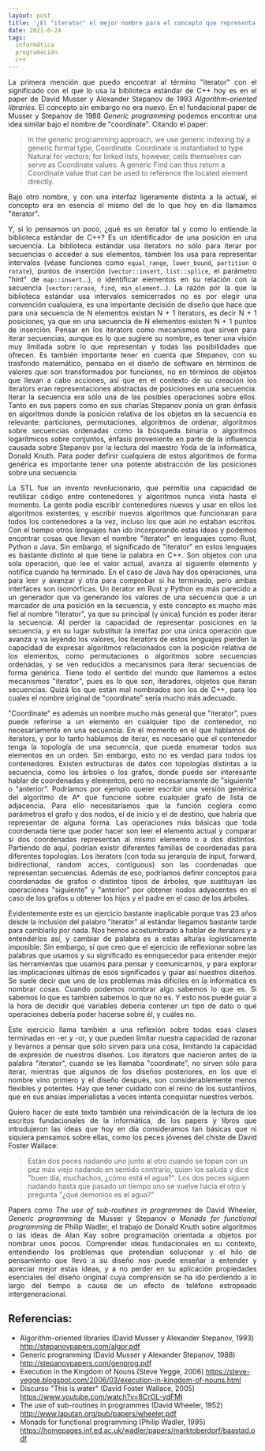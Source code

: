 ```yaml
---
layout: post
title: '¿El "iterator" el mejor nombre para el concepto que representa en C++?'
date: 2021-6-24
tags:
  informática
  programación
  c++
---
```

<p style='text-align: justify;'>La primera mención que puedo encontrar al término "iterator" con el significado con el que lo usa la biblioteca estándar de C++ hoy es en el paper de David Musser y Alexander Stepanov de 1993 <i>Algorithm-oriented libraries</i>. El concepto sin embargo no era nuevo. En el fundacional paper de Musser y Stepanov de 1988 <i>Generic programming</i> podemos encontrar una idea similar bajo el nombre de "coordinate". Citando el paper:</p>

<blockquote>In the generic programming approach, we use generic indexing by a generic formal type, Coordinate. Coordinate is instantiated to type Natural for vectors; for linked lists, however, cells themselves can serve as Coordinate values. A generic Find can thus return a Coordinate value that can be used to reference the located element directly.</blockquote>

<p style='text-align: justify;'>Bajo otro nombre, y con una interfaz ligeramente distinta a la actual, el concepto era en esencia el mismo del de lo que hoy en día llamamos "iterator".</p>

<p style='text-align: justify;'>Y, si lo pensamos un poco, ¿qué es un iterator tal y como lo entiende la biblioteca estándar de C++? Es un identificador de una posición en una secuencia. La biblioteca estándar usa iterators no sólo para iterar por secuencias o acceder a sus elementos, también los usa para representar intervalos (véase funciones como <code>equal_range</code>, <code>lower_bound</code>, <code>partition</code> o <code>rotate</code>), puntos de inserción (<code>vector::insert</code>, <code>list::splice</code>, el parámetro "hint" de <code>map::insert</code>...), o identificar elementos en su relación con la secuencia (<code>vector::erase</code>, <code>find</code>, <code>min_element</code>...). La razón por la que la biblioteca estándar usa intervalos semicerrados no es por elegir una convención cualquiera, es una importante decisión de diseño que hace que para una secuencia de N elementos existan N + 1 iterators, es decir N + 1 posiciones, ya que en una secuencia de N elementos existen N + 1 puntos de inserción. Pensar en los iterators como mecanismos que sirven para iterar secuencias, aunque es lo que sugiere su nombre, es tener una visión muy limitada sobre lo que representan y todas las posibilidades que ofrecen. Es también importante tener en cuenta que Stepanov, con su trasfondo matemático, pensaba en el diseño de software en términos de valores que son transformados por funciones, no en términos de objetos que llevan a cabo acciones, así que en el contexto de su creación los iterators eran representaciones abstractas de posiciones en una secuencia. Iterar la secuencia era sólo una de las posibles operaciones sobre ellos. Tanto en sus papers como en sus charlas Stepanov ponía un gran énfasis en algoritmos donde la posición relativa de los objetos en la secuencia es relevante: particiones, permutaciones, algoritmos de ordenar, algoritmos sobre secuencias ordenadas como la búsqueda binaria o algoritmos logarítmicos sobre conjuntos, énfasis proveniente en parte de la influencia causada sobre Stepanov por la lectura del maestro Yoda de la informática, Donald Knuth. Para poder definir cualquiera de estos algoritmos de forma genérica es importante tener una potente abstracción de las posiciones sobre una secuencia.</p>

<p style='text-align: justify;'>La STL fue un invento revolucionario, que permitía una capacidad de reutilizar código entre contenedores y algoritmos nunca vista hasta el momento. La gente podía escribir contenedores nuevos y usar en ellos los algoritmos existentes, y escribir nuevos algoritmos que funcionaran para todos los contenedores a la vez, incluso los que aún no estaban escritos. Con el tiempo otros lenguajes han ido incorporando estas ideas y podemos encontrar cosas que llevan el nombre "iterator" en lenguajes como Rust, Python o Java. Sin embargo, el significado de "iterator" en estos lenguajes es bastante distinto al que tiene la palabra en C++. Son objetos con una sola operación, que lee el valor actual, avanza al siguiente elemento y notifica cuando ha terminado. En el caso de Java hay dos operaciones, una para leer y avanzar y otra para comprobar si ha terminado, pero ambas interfaces son isomórficas. Un iterator en Rust y Python es más parecido a un generador que va generando los valores de una secuencia que a un marcador de una posición en la secuencia, y este concepto es mucho más fiel al nombre "iterator", ya que su principal (y única) función es poder iterar la secuencia. Al perder la capacidad de representar posiciones en la secuencia, y en su lugar substituir la interfaz por una única operación que avanza y va leyendo los valores, los iterators de estos lenguajes pierden la capacidad de expresar algoritmos relacionados con la posición relativa de los elementos, como permutaciones o algoritmos sobre secuencias ordenadas, y se ven reducidos a mecanismos para iterar secuencias de forma genérica. Tiene todo el sentido del mundo que llamemos a estos mecanismos "iterator", pues es lo que son, iteradores, objetos que iteran secuencias. Quizá los que están mal nombrados son los de C++, para los cuales el nombre original de "coordinate" sería mucho más adecuado.</p>

<p style='text-align: justify;'>"Coordinate" es además un nombre mucho más general que "iterator", pues puede referirse a un elemento en cualquier tipo de contenedor, no necesariamente en una secuencia. En el momento en el que hablamos de iterators, y por lo tanto hablamos de iterar, es necesario que el contenedor tenga la topología de una secuencia, que pueda enumerar todos sus elementos en un orden. Sin embargo, esto no es verdad para todos los contenedores. Existen estructuras de datos con topologías distintas a la secuencia, como los árboles o los grafos, donde puede ser interesante hablar de coordenadas y elementos, pero no necesariamente de "siguiente" o "anterior". Podríamos por ejemplo querer escribir una versión genérica del algoritmo de A* que funcione sobre cualquier grafo de lista de adjacencia. Para ello necesitaríamos que la función cogiera como parámetros el grafo y dos nodos, el de inicio y el de destino, que habría que representar de alguna forma. Las operaciones más básicas que toda coordenada tiene que poder hacer son leer el elemento actual y comparar si dos coordenadas representan al mismo elemento o a dos distintos. Partiendo de aquí, podrían existir diferentes familias de coordenadas para diferentes topologías. Los iterators (con toda su jerarquía de input, forward, bidirectional, random acces, contiguous) son las coordenadas que representan secuencias. Además de eso, podríamos definir conceptos para coordenadas de grafos o distintos tipos de árboles, que sustituyan las operaciones "siguiente" y "anterior" por obtener nodos adyacentes en el caso de los grafos u obtener los hijos y el padre en el caso de los árboles.</p>

<p style='text-align: justify;'>Evidentemente este es un ejercicio bastante inaplicable porque tras 23 años desde la inclusión del palabro "iterator" al estándar llegamos bastante tarde para cambiarlo por nada. Nos hemos acostumbrado a hablar de iterators y a entenderlos así, y cambiar de palabra es a estas alturas logísticamente imposible. Sin embargo, sí que creo que el ejercicio de reflexionar sobre las palabras que usamos y su significado es enriquecedor para entender mejor las herramientas que usamos para pensar y comunicarnos, y para explorar las implicaciones últimas de esos significados y guiar así nuestros diseños. Se suele decir que uno de los problemas más difíciles en la informática es nombrar cosas. Cuando podemos nombrar algo sabemos lo que es. Si sabemos lo que es también sabemos lo que no es. Y esto nos puede guiar a la hora de decidir qué variables debería contener un tipo de dato o qué operaciones debería poder hacerse sobre él, y cuáles no.</p>

<p style='text-align: justify;'>Este ejercicio llama también a una reflexión sobre todas esas clases terminadas en -er y -or, y que pueden limitar nuestra capacidad de razonar y llevarnos a pensar que sólo sirven para una cosa, limitando la capacidad de expresión de nuestros diseños. Los iterators que nacieron antes de la palabra "iterator", cuando se les llamaba "coordinate", no sirven sólo para iterar, mientras que algunos de los diseños posteriores, en los que el nombre vino primero y el diseño después, son considerablemente menos flexibles y potentes. Hay que tener cuidado con el reino de los sustantivos, que en sus ansias imperialistas a veces intenta conquistar nuestros verbos.</p>

<p style='text-align: justify;'>Quiero hacer de este texto también una reivindicación de la lectura de los escritos fundacionales de la informática, de los papers y libros que introdujeron las ideas que hoy en día consideramos tan básicas que ni siquiera pensamos sobre ellas, como los peces jóvenes del chiste de David Foster Wallace:</p> 

<blockquote>Están dos peces nadando uno junto al otro cuando se topan con un pez más viejo nadando en sentido contrario, quien los saluda y dice "buen día, muchachos, ¿cómo está el agua?". Los dos peces siguen nadando hasta que pasado un tiempo uno se vuelve hacia el otro y pregunta "¿qué demonios es el agua?"</blockquote>

<p style='text-align: justify;'>Papers como <i>The use of sub-routines in programmes</i> de David Wheeler, <i>Generic programming</i> de Musser y Stepanov o <i>Monads for functional programming</i> de Philip Wadler, el trabajo de Donald Knuth sobre algoritmos o las ideas de Alan Kay sobre programación orientada a objetos por nombrar unos pocos. Comprender ideas fundacionales en su contexto, entendiendo los problemas que pretendían solucionar y el hilo de pensamiento que llevó a su diseño nos puede enseñar a entender y apreciar mejor estas ideas, y a no perder en su aplicación propiedades esenciales del diseño original cuya comprensión se ha ido perdiendo a lo largo del tiempo a causa de un efecto de teléfono estropeado intergeneracional.</p>

## Referencias:

- Algorithm-oriented libraries (David Musser y Alexander Stepanov, 1993) <a href="http://stepanovpapers.com/algor.pdf">http://stepanovpapers.com/algor.pdf</a>
- Generic programming (David Musser y Alexander Stepanov, 1988) <a href="http://stepanovpapers.com/genprog.pdf">http://stepanovpapers.com/genprog.pdf</a>
- Execution in the Kingdom of Nouns (Steve Yegge, 2006) <a href="https://steve-yegge.blogspot.com/2006/03/execution-in-kingdom-of-nouns.html">https://steve-yegge.blogspot.com/2006/03/execution-in-kingdom-of-nouns.html</a>
- Discurso "This is water" (David Foster Wallace, 2005) <a href="https://www.youtube.com/watch?v=8CrOL-ydFMI">https://www.youtube.com/watch?v=8CrOL-ydFMI</a>
- The use of sub-routines in programmes (David Wheeler, 1952) <a href="http://www.laputan.org/pub/papers/wheeler.pdf">http://www.laputan.org/pub/papers/wheeler.pdf</a>
- Monads for functional programming (Philip Wadler, 1995) <a href="https://homepages.inf.ed.ac.uk/wadler/papers/marktoberdorf/baastad.pdf">https://homepages.inf.ed.ac.uk/wadler/papers/marktoberdorf/baastad.pdf</a>
